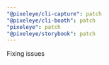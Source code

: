 ```yaml
---
"@pixeleye/cli-capture": patch
"@pixeleye/cli-booth": patch
"pixeleye": patch
"@pixeleye/storybook": patch
---
```


Fixing issues
